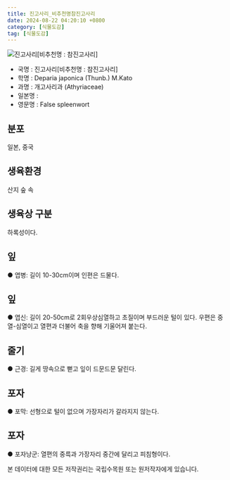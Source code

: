 ```yaml
---
title: 진고사리_비추천명참진고사리
date: 2024-08-22 04:20:10 +0800
category: [식물도감]
tag: [식물도감]
---
```




![진고사리[비추천명 : 참진고사리]](/fileUpload/plants/basic/Dennstaedtiaceae/Deparia/4067/4067_1_th2.jpg)
- 국명 : 진고사리[비추천명 : 참진고사리]
- 학명 : Deparia japonica (Thunb.) M.Kato
- 과명 : 개고사리과 (Athyriaceae)
- 일본명 : 
- 영문명 : False spleenwort


## 분포
일본, 중국 
## 생육환경
산지 숲 속 
## 생육상 구분
하록성이다. 
## 잎
● 엽병: 길이 10-30cm이며 인편은 드물다. 
## 잎
● 엽신: 길이 20-50cm로 2회우상심열하고 초질이며 부드러운 털이 있다. 우편은 중열-심열이고 열편과 더불어 축을 향해 기울어져 붙는다. 
## 줄기
● 근경: 길게 땅속으로 뻗고 잎이 드문드문 달린다. 
## 포자
● 포막: 선형으로 털이 없으며 가장자리가 갈라지지 않는다. 
## 포자
● 포자낭군: 열편의 중륵과 가장자리 중간에 달리고 피침형이다. 






본 데이터에 대한 모든 저작권리는 국립수목원 또는 원저작자에게 있습니다.

